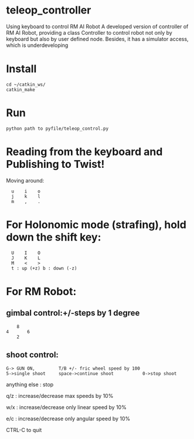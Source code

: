 # teleop_controller
Using keyboard to control RM AI Robot
A developed version of controller of RM AI Robot, providing a class Controller to control robot not only by keyboard but also by user defined node. Besides, it has a simulator access, which is underdeveloping
# Install
~~~
cd ~/catkin_ws/
catkin_make
~~~
# Run
~~~
python path to pyfile/teleop_control.py
~~~

# Reading from the keyboard  and Publishing to Twist!
Moving around:  

      u    i    o
      j    k    l
      m    ,    .  
      
# For Holonomic mode (strafing), hold down the shift key:  

      U    I    O
      J    K    L
      M    <    >
      t : up (+z) b : down (-z)  

# For RM Robot:
## gimbal control:+/-steps by 1 degree
        8
    4       6
        2
## shoot control:
    G-> GUN ON,         T/B +/- fric wheel speed by 100
    5->single shoot     space->continue shoot           0->stop shoot   
    
anything else : stop  

q/z : increase/decrease max speeds by 10%  

w/x : increase/decrease only linear speed by 10%  

e/c : increase/decrease only angular speed by 10%  

CTRL-C to quit  

